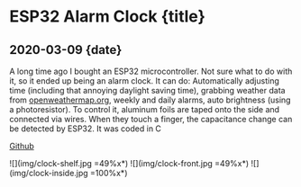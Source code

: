 # ESP32 Alarm Clock {title}
## 2020-03-09 {date}

A long time ago I bought an ESP32 microcontroller. Not sure what to do with it, so it ended up being an alarm clock. It can do: Automatically adjusting time (including that annoying daylight saving time), grabbing weather data from [openweathermap.org](http://openweathermap.org/), weekly and daily alarms, auto brightness (using a photoresistor). To control it, aluminum foils are taped onto the side and connected via wires. When they touch a finger, the capacitance change can be detected by ESP32. It was coded in C

[Github](https://github.com/Rio6/ESPClock)

![](img/clock-shelf.jpg =49%x*)
![](img/clock-front.jpg =49%x*)
![](img/clock-inside.jpg =100%x*)
